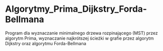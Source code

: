 # Algorytmy_Prima_Dijkstry_Forda-Bellmana
Program dla wyznaczanie minimalnego drzewa rozpinającego (MST) przez algorytm Prima,  wyznaczanie najkrótszej ścieżki w grafie przez algorytm Dijkstry oraz algorytmu Forda-Bellmana
